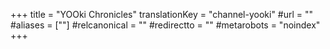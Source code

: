 +++
title = "YOOki Chronicles"
translationKey = "channel-yooki"
#url = ""
#aliases = [""]
#relcanonical = ""
#redirectto = ""
#metarobots = "noindex"
+++
